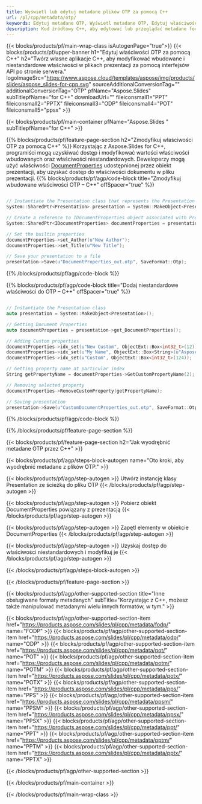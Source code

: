```yaml
---
title: Wyświetl lub edytuj metadane plików OTP za pomocą C++
url: /pl/cpp/metadata/otp/
keywords: Edytuj metadane OTP, Wyświetl metadane OTP, Edytuj właściwości OTP, Wyświetl właściwości OTP
description: Kod źródłowy C++, aby edytować lub przeglądać metadane formatu OTP.
---
```


{{< blocks/products/pf/main-wrap-class isAutogenPage="true">}}
{{< blocks/products/pf/upper-banner h1="Edytuj właściwości OTP za pomocą C++" h2="Twórz własne aplikacje C++, aby modyfikować wbudowane i niestandardowe właściwości w plikach prezentacji za pomocą interfejsów API po stronie serwera." logoImageSrc="https://www.aspose.cloud/templates/aspose/img/products/slides/aspose_slides-for-cpp.svg" sourceAdditionalConversionTag="" additionalConversionTag="OTP" pfName="Aspose.Slides" subTitlepfName="for C++" downloadUrl="" fileiconsmall1="PPT" fileiconsmall2="PPTX" fileiconsmall3="ODP" fileiconsmall4="POT" fileiconsmall5="ppsx" >}}

{{< blocks/products/pf/main-container pfName="Aspose.Slides " subTitlepfName="for C++" >}}

{{% blocks/products/pf/feature-page-section  h2="Zmodyfikuj właściwości OTP za pomocą C++" %}}
Korzystając z Aspose.Slides for C++, programiści mogą uzyskiwać dostęp i modyfikować wartości właściwości wbudowanych oraz właściwości niestandardowych. Deweloperzy mogą użyć właściwości [DocumentProperties](https://reference.aspose.com/slides/cpp/aspose.slides/documentproperties/) udostępnionej przez obiekt prezentacji, aby uzyskać dostęp do właściwości dokumentu w pliku prezentacji.
{{% blocks/products/pf/agp/code-block title="Zmodyfikuj wbudowane właściwości OTP – C++" offSpacer="true" %}}

```cpp

// Instantiate the Presentation class that represents the Presentation
System::SharedPtr<Presentation> presentation = System::MakeObject<Presentation>(u"presentation.otp");

// Create a reference to IDocumentProperties object associated with Presentation
System::SharedPtr<IDocumentProperties> documentProperties = presentation->get_DocumentProperties();

// Set the builtin properties
documentProperties->set_Author(u"New Author");
documentProperties->set_Title(u"New Title");

// Save your presentation to a file
presentation->Save(u"DocumentProperties_out.otp", SaveFormat::Otp);
```

{{% /blocks/products/pf/agp/code-block %}}

{{% blocks/products/pf/agp/code-block title="Dodaj niestandardowe właściwości do OTP – C++" offSpacer="true" %}}

```cpp

// Instantiate the Presentation class
auto presentation = System::MakeObject<Presentation>();

// Getting Document Properties
auto documentProperties = presentation->get_DocumentProperties();

// Adding Custom properties
documentProperties->idx_set(u"New Custom", ObjectExt::Box<int32_t>(12));
documentProperties->idx_set(u"My Name", ObjectExt::Box<String>(u"Aspose Metadata Editor"));
documentProperties->idx_set(u"Custom", ObjectExt::Box<int32_t>(124));

// Getting property name at particular index
String getPropertyName = documentProperties->GetCustomPropertyName(2);

// Removing selected property
documentProperties->RemoveCustomProperty(getPropertyName);

// Saving presentation
presentation->Save(u"CustomDocumentProperties_out.otp", SaveFormat::Otp);
```

{{% /blocks/products/pf/agp/code-block %}}

{{% /blocks/products/pf/feature-page-section %}}

{{< blocks/products/pf/feature-page-section  h2="Jak wyodrębnić metadane OTP przez C++" >}}

{{< blocks/products/pf/agp/steps-block-autogen name="Oto kroki, aby wyodrębnić metadane z plików OTP." >}}

{{< blocks/products/pf/agp/step-autogen >}}
Utwórz instancję klasy Presentation ze ścieżką do pliku OTP
{{< /blocks/products/pf/agp/step-autogen >}}

{{< blocks/products/pf/agp/step-autogen >}}
Pobierz obiekt DocumentProperties powiązany z prezentacją
{{< /blocks/products/pf/agp/step-autogen >}}

{{< blocks/products/pf/agp/step-autogen >}}
Zapętl elementy w obiekcie DocumentProperties
{{< /blocks/products/pf/agp/step-autogen >}}

{{< blocks/products/pf/agp/step-autogen >}}
Uzyskaj dostęp do właściwości niestandardowych i modyfikuj je
{{< /blocks/products/pf/agp/step-autogen >}}

{{< /blocks/products/pf/agp/steps-block-autogen >}}

{{< /blocks/products/pf/feature-page-section >}}

{{< blocks/products/pf/agp/other-supported-section title="Inne obsługiwane formaty metadanych" subTitle="Korzystając z C++, możesz także manipulować metadanymi wielu innych formatów, w tym." >}}

{{< blocks/products/pf/agp/other-supported-section-item href="https://products.aspose.com/slides/pl/cpp/metadata/fodp/" name="FODP" >}}
{{< blocks/products/pf/agp/other-supported-section-item href="https://products.aspose.com/slides/pl/cpp/metadata/odp/" name="ODP" >}}
{{< blocks/products/pf/agp/other-supported-section-item href="https://products.aspose.com/slides/pl/cpp/metadata/pot/" name="POT" >}}
{{< blocks/products/pf/agp/other-supported-section-item href="https://products.aspose.com/slides/pl/cpp/metadata/potm/" name="POTM" >}}
{{< blocks/products/pf/agp/other-supported-section-item href="https://products.aspose.com/slides/pl/cpp/metadata/potx/" name="POTX" >}}
{{< blocks/products/pf/agp/other-supported-section-item href="https://products.aspose.com/slides/pl/cpp/metadata/pps/" name="PPS" >}}
{{< blocks/products/pf/agp/other-supported-section-item href="https://products.aspose.com/slides/pl/cpp/metadata/ppsm/" name="PPSM" >}}
{{< blocks/products/pf/agp/other-supported-section-item href="https://products.aspose.com/slides/pl/cpp/metadata/ppsx/" name="PPSX" >}}
{{< blocks/products/pf/agp/other-supported-section-item href="https://products.aspose.com/slides/pl/cpp/metadata/ppt/" name="PPT" >}}
{{< blocks/products/pf/agp/other-supported-section-item href="https://products.aspose.com/slides/pl/cpp/metadata/pptm/" name="PPTM" >}}
{{< blocks/products/pf/agp/other-supported-section-item href="https://products.aspose.com/slides/pl/cpp/metadata/pptx/" name="PPTX" >}}


{{< /blocks/products/pf/agp/other-supported-section >}}

{{< /blocks/products/pf/main-container >}}
    
{{< /blocks/products/pf/main-wrap-class >}}